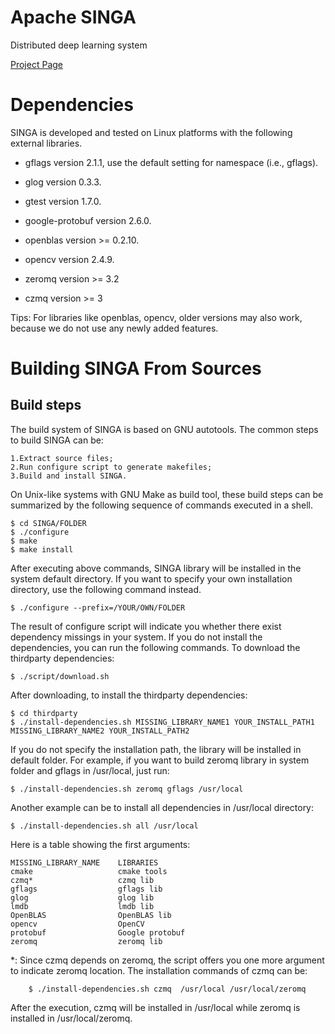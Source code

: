 Apache SINGA
=====

Distributed deep learning system

[Project Page](http://singa.incubator.apache.org)



Dependencies
=====

SINGA is developed and tested on Linux platforms with the following external libraries.

  * gflags version 2.1.1, use the default setting for namespace (i.e., gflags).

  * glog version 0.3.3.

  * gtest version 1.7.0.

  * google-protobuf version 2.6.0.

  * openblas version >= 0.2.10.

  * opencv version 2.4.9.

  * zeromq version >= 3.2

  * czmq version >= 3

Tips:
For libraries like openblas, opencv, older versions may also work, because we do not use any newly added features.



Building SINGA From Sources
=====

Build steps
-----
The build system of SINGA is based on GNU autotools.
The common steps to build SINGA can be:

	1.Extract source files;
	2.Run configure script to generate makefiles;
	3.Build and install SINGA.

On Unix-like systems with GNU Make as build tool, these build steps can be summarized by the following sequence of commands executed in a shell.

	$ cd SINGA/FOLDER
	$ ./configure
	$ make
	$ make install

After executing above commands, SINGA library will be installed in the system default directory.
If you want to specify your own installation directory, use the following command instead.

	$ ./configure --prefix=/YOUR/OWN/FOLDER

The result of configure script will indicate you whether there exist dependency missings in your system.
If you do not install the dependencies, you can run the following commands.
To download the thirdparty dependencies:

	$ ./script/download.sh

After downloading, to install the thirdparty dependencies:

	$ cd thirdparty
	$ ./install-dependencies.sh MISSING_LIBRARY_NAME1 YOUR_INSTALL_PATH1 MISSING_LIBRARY_NAME2 YOUR_INSTALL_PATH2

If you do not specify the installation path, the library will be installed in default folder.
For example, if you want to build zeromq library in system folder and gflags in /usr/local, just run:

	$ ./install-dependencies.sh zeromq gflags /usr/local

Another example can be to install all dependencies in /usr/local directory:

	$ ./install-dependencies.sh all /usr/local

Here is a table showing the first arguments:

	MISSING_LIBRARY_NAME	LIBRARIES
	cmake					cmake tools
	czmq*					czmq lib
	gflags					gflags lib
	glog					glog lib
	lmdb					lmdb lib
	OpenBLAS				OpenBLAS lib
	opencv					OpenCV
	protobuf				Google protobuf
	zeromq					zeromq lib

*: Since czmq depends on zeromq, the script offers you one more argument to indicate zeromq location.
The installation commands of czmq can be:

		$ ./install-dependencies.sh czmq  /usr/local /usr/local/zeromq

After the execution, czmq will be installed in /usr/local while zeromq is installed in /usr/local/zeromq.
